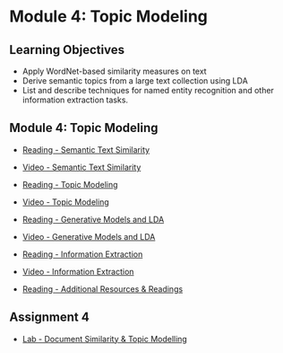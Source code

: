# Module 4: Topic Modeling

## Learning Objectives

- Apply WordNet-based similarity measures on text
- Derive semantic topics from a large text collection using LDA
- List and describe techniques for named entity recognition and other information extraction tasks.

## Module 4: Topic Modeling

- [Reading - Semantic Text Similarity](./Readings/4.1_Semantic-Text-Similarity.pdf)

- [Video - Semantic Text Similarity](https://www.coursera.org/learn/python-text-mining/lecture/DpNWl/semantic-text-similarity)

- [Reading - Topic Modeling](./Readings/4.2_Topic-Modeling.pdf)

- [Video - Topic Modeling](https://www.coursera.org/learn/python-text-mining/lecture/KiiBl/topic-modeling)

- [Reading - Generative Models and LDA](./Readings/4.3_Generative-Models-and-LDA.pdf)

- [Video - Generative Models and LDA](https://www.coursera.org/learn/python-text-mining/lecture/SRSuq/generative-models-and-lda)

- [Reading - Information Extraction](./Readings/4.4_Information-Extraction.pdf)

- [Video - Information Extraction](https://www.coursera.org/learn/python-text-mining/lecture/5234x/information-extraction)

- [Reading - Additional Resources & Readings](https://www.coursera.org/learn/python-text-mining/supplement/bcdkY/additional-resources-readings)

## Assignment 4

- [Lab - Document Similarity & Topic Modelling](./Labs/Assignment%204.ipynb)